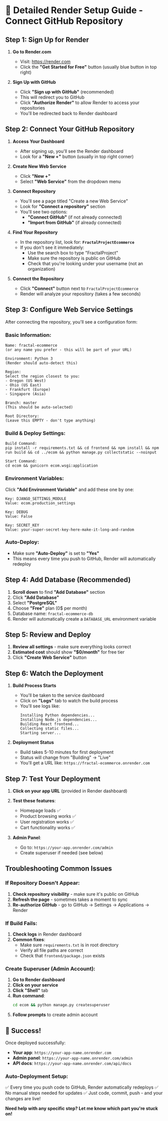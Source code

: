 # 🚀 Detailed Render Setup Guide - Connect GitHub Repository

## Step 1: Sign Up for Render

1. **Go to Render.com**
   - Visit: https://render.com
   - Click the **"Get Started for Free"** button (usually blue button in top right)

2. **Sign Up with GitHub**
   - Click **"Sign up with GitHub"** (recommended)
   - This will redirect you to GitHub
   - Click **"Authorize Render"** to allow Render to access your repositories
   - You'll be redirected back to Render dashboard

## Step 2: Connect Your GitHub Repository

1. **Access Your Dashboard**
   - After signing up, you'll see the Render dashboard
   - Look for a **"New +"** button (usually in top right corner)

2. **Create New Web Service**
   - Click **"New +"**
   - Select **"Web Service"** from the dropdown menu

3. **Connect Repository**
   - You'll see a page titled "Create a new Web Service"
   - Look for **"Connect a repository"** section
   - You'll see two options:
     - **"Connect GitHub"** (if not already connected)
     - **"Import from GitHub"** (if already connected)

4. **Find Your Repository**
   - In the repository list, look for: **`FractalProjectEcommerce`**
   - If you don't see it immediately:
     - Use the search box to type "FractalProject"
     - Make sure the repository is public on GitHub
     - Check that you're looking under your username (not an organization)

5. **Connect the Repository**
   - Click **"Connect"** button next to `FractalProjectEcommerce`
   - Render will analyze your repository (takes a few seconds)

## Step 3: Configure Web Service Settings

After connecting the repository, you'll see a configuration form:

### Basic Information:
```
Name: fractal-ecommerce
(or any name you prefer - this will be part of your URL)

Environment: Python 3
(Render should auto-detect this)

Region: 
Select the region closest to you:
- Oregon (US West)
- Ohio (US East) 
- Frankfurt (Europe)
- Singapore (Asia)

Branch: master
(This should be auto-selected)

Root Directory: 
(Leave this EMPTY - don't type anything)
```

### Build & Deploy Settings:
```
Build Command:
pip install -r requirements.txt && cd frontend && npm install && npm run build && cd ../ecom && python manage.py collectstatic --noinput

Start Command:
cd ecom && gunicorn ecom.wsgi:application
```

### Environment Variables:
Click **"Add Environment Variable"** and add these one by one:

```
Key: DJANGO_SETTINGS_MODULE
Value: ecom.production_settings

Key: DEBUG  
Value: False

Key: SECRET_KEY
Value: your-super-secret-key-here-make-it-long-and-random
```

### Auto-Deploy:
- Make sure **"Auto-Deploy"** is set to **"Yes"**
- This means every time you push to GitHub, Render will automatically redeploy

## Step 4: Add Database (Recommended)

1. **Scroll down** to find **"Add Database"** section
2. Click **"Add Database"**
3. Select **"PostgreSQL"**
4. Choose **"Free"** plan (0$ per month)
5. Database name: `fractal-ecommerce-db`
6. Render will automatically create a `DATABASE_URL` environment variable

## Step 5: Review and Deploy

1. **Review all settings** - make sure everything looks correct
2. **Estimated cost** should show **"$0/month"** for free tier
3. Click **"Create Web Service"** button

## Step 6: Watch the Deployment

1. **Build Process Starts**
   - You'll be taken to the service dashboard
   - Click on **"Logs"** tab to watch the build process
   - You'll see logs like:
     ```
     Installing Python dependencies...
     Installing Node.js dependencies...
     Building React frontend...
     Collecting static files...
     Starting server...
     ```

2. **Deployment Status**
   - Build takes 5-10 minutes for first deployment
   - Status will change from "Building" → "Live"
   - You'll get a URL like: `https://fractal-ecommerce.onrender.com`

## Step 7: Test Your Deployment

1. **Click on your app URL** (provided in Render dashboard)
2. **Test these features**:
   - Homepage loads ✅
   - Product browsing works ✅
   - User registration works ✅
   - Cart functionality works ✅

3. **Admin Panel**:
   - Go to: `https://your-app.onrender.com/admin`
   - Create superuser if needed (see below)

## Troubleshooting Common Issues

### If Repository Doesn't Appear:
1. **Check repository visibility** - make sure it's public on GitHub
2. **Refresh the page** - sometimes takes a moment to sync
3. **Re-authorize GitHub** - go to GitHub → Settings → Applications → Render

### If Build Fails:
1. **Check logs** in Render dashboard
2. **Common fixes**:
   - Make sure `requirements.txt` is in root directory
   - Verify all file paths are correct
   - Check that `frontend/package.json` exists

### Create Superuser (Admin Account):
1. **Go to Render dashboard**
2. **Click on your service**
3. **Click "Shell"** tab
4. **Run command**:
   ```bash
   cd ecom && python manage.py createsuperuser
   ```
5. **Follow prompts** to create admin account

## 🎉 Success!

Once deployed successfully:
- **Your app**: `https://your-app-name.onrender.com`
- **Admin panel**: `https://your-app-name.onrender.com/admin`
- **API docs**: `https://your-app-name.onrender.com/api/docs`

### Auto-Deployment Setup:
✅ Every time you push code to GitHub, Render automatically redeploys
✅ No manual steps needed for updates
✅ Just code, commit, push - and your changes are live!

**Need help with any specific step? Let me know which part you're stuck on!**

